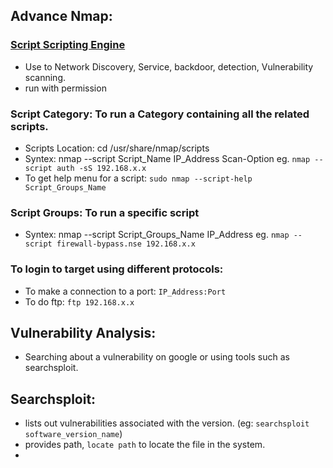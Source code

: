 ## Advance Nmap: 
### [Script Scripting Engine](https://nmap.org/book/nse-usage.html)
- Use to Network Discovery, Service, backdoor, detection, Vulnerability scanning.
- run with permission

### Script Category: To run a Category containing all the related scripts.
- Scripts Location: cd /usr/share/nmap/scripts
- Syntex: nmap --script Script_Name IP_Address Scan-Option eg. `nmap --script auth -sS 192.168.x.x`
- To get help menu for a script: `sudo nmap --script-help Script_Groups_Name`

### Script Groups: To run a specific script
- Syntex: nmap --script Script_Groups_Name IP_Address eg. `nmap --script firewall-bypass.nse 192.168.x.x`



### 


### To login to target using different protocols:
- To make a connection to a port: `IP_Address:Port`
- To do ftp: `ftp 192.168.x.x`


## Vulnerability Analysis:
- Searching about a vulnerability on google or using tools such as searchsploit.

## Searchsploit: 
- lists out vulnerabilities associated with the version. (eg: `searchsploit software_version_name`)
- provides path, `locate path` to locate the file in the system.
- 

